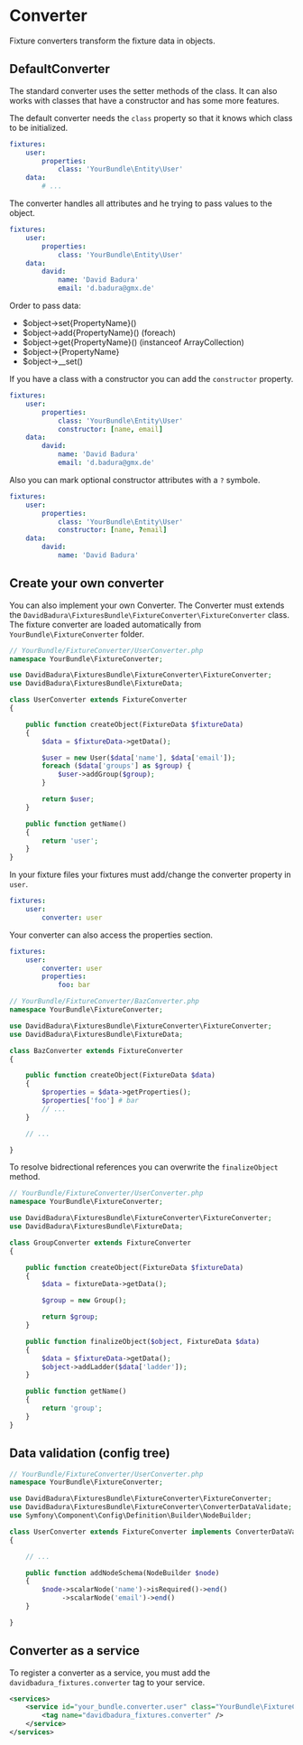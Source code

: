 Converter
=========

Fixture converters transform the fixture data in objects.

DefaultConverter
----------------

The standard converter uses the setter methods of the class.
It can also works with classes that have a constructor and has some more features.

The default converter needs the `class` property so that it knows which class to be initialized.

``` yaml
fixtures:
    user:
        properties:
            class: 'YourBundle\Entity\User'
    data:
        # ...
```

The converter handles all attributes and he trying to pass values ​​to the object.

``` yaml
fixtures:
    user:
        properties:
            class: 'YourBundle\Entity\User'
    data:
        david:
            name: 'David Badura'
            email: 'd.badura@gmx.de'
```

Order to pass data:
- $object->set{PropertyName}()
- $object->add{PropertyName}() (foreach)
- $object->get{PropertyName}() (instanceof ArrayCollection)
- $object->{PropertyName}
- $object->__set()

If you have a class with a constructor you can add the `constructor` property.

``` yaml
fixtures:
    user:
        properties:
            class: 'YourBundle\Entity\User'
            constructor: [name, email]
    data:
        david:
            name: 'David Badura'
            email: 'd.badura@gmx.de'
```

Also you can mark optional constructor attributes with a `?` symbole.

``` yaml
fixtures:
    user:
        properties:
            class: 'YourBundle\Entity\User'
            constructor: [name, ?email]
    data:
        david:
            name: 'David Badura'
```


Create your own converter
-------------------------

You can also implement your own Converter.
The Converter must extends the `DavidBadura\FixturesBundle\FixtureConverter\FixtureConverter` class.
The fixture converter are loaded automatically from `YourBundle\FixtureConverter` folder.

``` php
// YourBundle/FixtureConverter/UserConverter.php
namespace YourBundle\FixtureConverter;

use DavidBadura\FixturesBundle\FixtureConverter\FixtureConverter;
use DavidBadura\FixturesBundle\FixtureData;

class UserConverter extends FixtureConverter
{

    public function createObject(FixtureData $fixtureData)
    {
        $data = $fixtureData->getData();

        $user = new User($data['name'], $data['email']);
        foreach ($data['groups'] as $group) {
            $user->addGroup($group);
        }

        return $user;
    }

    public function getName()
    {
        return 'user';
    }
}
```

In your fixture files your fixtures must add/change the converter property in `user`.

``` yaml
fixtures:
    user:
        converter: user
```

Your converter can also access the properties section.

``` yaml
fixtures:
    user:
        converter: user
        properties:
            foo: bar
```

``` php
// YourBundle/FixtureConverter/BazConverter.php
namespace YourBundle\FixtureConverter;

use DavidBadura\FixturesBundle\FixtureConverter\FixtureConverter;
use DavidBadura\FixturesBundle\FixtureData;

class BazConverter extends FixtureConverter
{

    public function createObject(FixtureData $data)
    {
        $properties = $data->getProperties();
        $properties['foo'] # bar
        // ...
    }

    // ...

}
```

To resolve bidrectional references you can overwrite the `finalizeObject` method.

``` php
// YourBundle/FixtureConverter/UserConverter.php
namespace YourBundle\FixtureConverter;

use DavidBadura\FixturesBundle\FixtureConverter\FixtureConverter;
use DavidBadura\FixturesBundle\FixtureData;

class GroupConverter extends FixtureConverter
{

    public function createObject(FixtureData $fixtureData)
    {
        $data = fixtureData->getData();

        $group = new Group();

        return $group;
    }

    public function finalizeObject($object, FixtureData $data)
    {
        $data = $fixtureData->getData();
        $object->addLadder($data['ladder']);
    }

    public function getName()
    {
        return 'group';
    }
}
```

Data validation (config tree)
-----------------------------

``` php
// YourBundle/FixtureConverter/UserConverter.php
namespace YourBundle\FixtureConverter;

use DavidBadura\FixturesBundle\FixtureConverter\FixtureConverter;
use DavidBadura\FixturesBundle\FixtureConverter\ConverterDataValidate;
use Symfony\Component\Config\Definition\Builder\NodeBuilder;

class UserConverter extends FixtureConverter implements ConverterDataValidate
{

    // ...

    public function addNodeSchema(NodeBuilder $node)
    {
        $node->scalarNode('name')->isRequired()->end()
             ->scalarNode('email')->end()
    }

}
```


Converter as a service
----------------------

To register a converter as a service, you must add the `davidbadura_fixtures.converter` tag to your service.

``` xml
<services>
    <service id="your_bundle.converter.user" class="YourBundle\FixtureConverter\UserConverter">
        <tag name="davidbadura_fixtures.converter" />
    </service>
</services>
```
